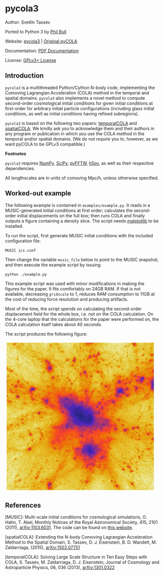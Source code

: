 pycola3
=======

Author: Svetlin Tassev

Ported to Python 3 by [Phil Bull](http://philbull.com/)

Website: [pycola3](https://github.com/philbull/pycola3) | [Original pyCOLA](https://bitbucket.org/tassev/pycola)

Documentation: [PDF Documentation](https://bitbucket.org/tassev/pycola/downloads/pyCOLA.pdf)

License: [GPLv3+ License](https://www.gnu.org/licenses/gpl-3.0.html)

Introduction
------------

``pycola3`` is a multithreaded Python/Cython N-body code, implementing the
Comoving Lagrangian Acceleration (COLA) method in the temporal and
spatial domains. ``pycola3`` also implements a novel method to compute
second-order cosmological initial conditions for given initial
conditions at first-order for arbitrary initial particle configurations
(including glass initial conditions, as well as initial conditions
having refined subregions).

``pycola3`` is based on the following two papers:
[temporalCOLA](#temporalCOLA) and [spatialCOLA](#spatialCOLA). We kindly
ask you to acknowledge them and their authors in any program or
publication in which you use the COLA method in the temporal and/or
spatial domains. (We do not *require* you to, however, as we want
pyCOLA to be GPLv3 compatible.)


**Footnotes**

``pycola3`` requires [NumPy](http://www.numpy.org/),
[SciPy](http://www.scipy.org/),
[pyFFTW](https://github.com/pyFFTW/pyFFTW),
[h5py](http://www.h5py.org/), as well as their respective dependencies.

All lengthscales are in units of comoving Mpc/h, unless otherwise specified.


Worked-out example
------------------

The following example is contained in `examples/example.py`. It reads in a
MUSIC-generated initial conditions at first order; calculates the
second-order initial displacements on the full box; then runs COLA and
finally outputs a figure containing a density slice. The script needs
[matplotlib](http://matplotlib.org/) to be installed.

To run the script, first generate MUSIC initial conditions with the
included configuration file:

    MUSIC ics.conf

Then change the variable `music_file` below to point to the MUSIC
snapshot, and then execute the example script by issuing:

    python ./example.py

This example script was used with minor modifications in making the
figures for the paper. It fits comfortably on 24GB RAM. If that is not
available, decreasing `gridscale` to 1, reduces RAM consumption to 11GB
at the cost of reducing force resolution and producing artifacts.

Most of the time, the script spends on calculating the second-order
displacement field for the whole box, i.e. not on the COLA calculation.
On the 4-core laptop that the calculations for the paper were performed
on, the COLA calculation itself takes about 40 seconds.

The script produces the following figure:

![](slab.jpg)

References
----------

<a name="MUSIC"></a>[MUSIC]: Multi-scale initial conditions for cosmological
    simulations, O. Hahn, T. Abel, Monthly Notices of the
    Royal Astronomical Society, 415, 2101 (2011),
    [arXiv:1103.6031](http://http://arxiv.org/abs/1103.6031). The code
    can be found on [this website](http://www.phys.ethz.ch/~hahn/MUSIC/).

<a name="spatialCOLA"></a>[spatialCOLA]: Extending the N-body Comoving Lagrangian Acceleration Method to the
    Spatial Domain, S. Tassev, D. J. Eisenstein, B. D.
    Wandelt, M. Zaldarriaga, (2015),
    [arXiv:1502.07751](http://arxiv.org/abs/arXiv:1502.07751)

<a name="temporalCOLA"></a>[temporalCOLA]: Solving Large Scale Structure in Ten Easy Steps with
    COLA, S. Tassev, M. Zaldarriaga, D. J. Eisenstein,
    Journal of Cosmology and Astroparticle Physics, 06, 036 (2013),
    [arXiv:1301.0322](http://arxiv.org/abs/arXiv:1301.0322)

